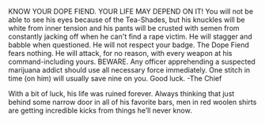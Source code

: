 KNOW YOUR DOPE FIEND. YOUR LIFE MAY DEPEND ON IT! You will not be able to see his eyes because of the Tea-Shades, but his knuckles will be white from inner tension and his pants will be crusted with semen from constantly jacking off when he can't find a rape victim. He will stagger and babble when questioned. He will not respect your badge. The Dope Fiend fears nothing. He will attack, for no reason, with every weapon at his command-including yours. BEWARE. Any officer apprehending a suspected marijuana addict should use all necessary force immediately. One stitch in time (on him) will usually save nine on you. Good luck.
-The Chief


With a bit of luck, his life was ruined forever. Always thinking that just behind some narrow door in all of his favorite bars, men in red woolen shirts are getting incredible kicks from things he’ll never know.
